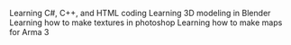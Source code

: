 Learning C#, C++, and HTML coding
Learning 3D modeling in Blender
Learning how to make textures in photoshop
Learning how to make maps for Arma 3
